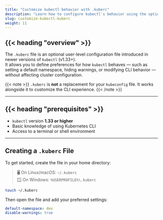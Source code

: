 ```yaml
---
title: "Customize kubectl behavior with .kuberc"
description: "Learn how to configure kubectl's behavior using the optional .kuberc file"
slug: customize-kubectl-kuberc
weight: 11
---
```


## {{< heading "overview" >}}

The `.kuberc` file is an optional user-level configuration file introduced in newer versions of `kubectl` (v1.33+).  
It allows you to define preferences for how `kubectl` behaves — such as setting a default namespace, hiding warnings, or modifying CLI behavior — without affecting cluster configuration.

{{< note >}}
`.kuberc` is **not** a replacement for your `kubeconfig` file. It works alongside it to customize the CLI experience.
{{< /note >}}

---

## {{< heading "prerequisites" >}}

- `kubectl` version **1.33 or higher**
- Basic knowledge of using Kubernetes CLI
- Access to a terminal or shell environment

---

## Creating a `.kuberc` File

To get started, create the file in your home directory:

> 🖥️ On Linux/macOS: `~/.kuberc`  
> 🪟 On Windows: `%USERPROFILE%\.kuberc`

```bash
touch ~/.kuberc
```

Then open the file and add your preferred settings:

```yaml
default-namespace: dev
disable-warnings: true
```


